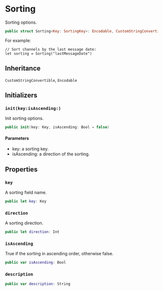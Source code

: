 # Sorting

Sorting options.

``` swift
public struct Sorting<Key: SortingKey>: Encodable, CustomStringConvertible 
```

For example:

``` 
// Sort channels by the last message date:
let sorting = Sorting("lastMessageDate")
```

## Inheritance

`CustomStringConvertible`, `Encodable`

## Initializers

### `init(key:isAscending:)`

Init sorting options.

``` swift
public init(key: Key, isAscending: Bool = false) 
```

#### Parameters

  - key: a sorting key.
  - isAscending: a direction of the sorting.

## Properties

### `key`

A sorting field name.

``` swift
public let key: Key
```

### `direction`

A sorting direction.

``` swift
public let direction: Int
```

### `isAscending`

True if the sorting in ascending order, otherwise false.

``` swift
public var isAscending: Bool 
```

### `description`

``` swift
public var description: String 
```
